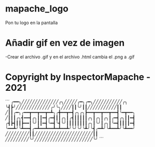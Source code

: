 # mapache_logo
Pon tu logo en la pantalla

# Añadir gif en vez de imagen
-Crear el archivo .gif y en el archivo .html cambia el .png a .gif

# Copyright by InspectorMapache - 2021

´´´
 ╭━━╮╱╱╱╱╱╱╱╱╱╱╱╱╱╱╭╮╱╱╱╱╱╭━╮╭━╮╱╱╱╱╱╱╱╱╱╱╱╭╮
 ╰┫┣╯╱╱╱╱╱╱╱╱╱╱╱╱╱╭╯╰╮╱╱╱╱┃┃╰╯┃┃╱╱╱╱╱╱╱╱╱╱╱┃┃
 ╱┃┃╭━╮╭━━┳━━┳━━┳━┻╮╭╋━━┳━┫╭╮╭╮┣━━┳━━┳━━┳━━┫╰━┳━━╮
 ╱┃┃┃╭╮┫━━┫╭╮┃┃━┫╭━┫┃┃╭╮┃╭┫┃┃┃┃┃╭╮┃╭╮┃╭╮┃╭━┫╭╮┃┃━┫
 ╭┫┣┫┃┃┣━━┃╰╯┃┃━┫╰━┫╰┫╰╯┃┃┃┃┃┃┃┃╭╮┃╰╯┃╭╮┃╰━┫┃┃┃┃━┫
 ╰━━┻╯╰┻━━┫╭━┻━━┻━━┻━┻━━┻╯╰╯╰╯╰┻╯╰┫╭━┻╯╰┻━━┻╯╰┻━━╯
 ╱╱╱╱╱╱╱╱╱┃┃╱╱╱╱╱╱╱╱╱╱╱╱╱╱╱╱╱╱╱╱╱╱┃┃
 ╱╱╱╱╱╱╱╱╱╰╯╱╱╱╱╱╱╱╱╱╱╱╱╱╱╱╱╱╱╱╱╱╱╰╯
 ´´´
